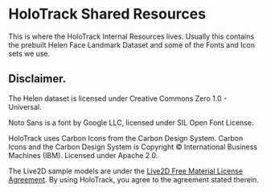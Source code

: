 ﻿# HoloTrack Shared Resources

This is where the HoloTrack Internal Resources lives. Usually this contains the prebuilt Helen Face Landmark Dataset and some of the Fonts and Icon sets we use.

## Disclaimer.

The Helen dataset is licensed under Creative Commons Zero 1.0 - Universal.

Noto Sans is a font by Google LLC, licensed under SIL Open Font License.

HoloTrack uses Carbon Icons from the Carbon Design System. Carbon Icons and the Carbon Design System is Copyright &copy; International Business Machines (IBM).  Licensed under Apache 2.0.


The Live2D sample models are under the [Live2D Free Material License Agreement](https://www.live2d.jp/en/terms/live2d-free-material-license-agreement/). By using HoloTrack, you agree to the agreement
stated therein.